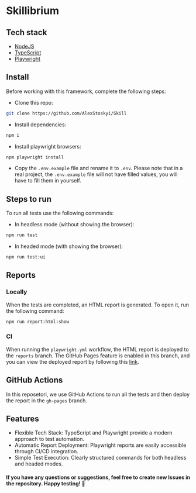 # Skillibrium

## Tech stack

- [NodeJS](https://nodejs.org/)
- [TypeScript](https://www.typescriptlang.org/)
- [Playwright](https://playwright.dev/)

## Install

Before working with this framework, complete the following steps:

- Clone this repo:

```bash
git clone https://github.com/AlexStoskyi/Skill
```

- Install dependencies:

```bash
npm i
```

- Install playwright browsers:

```bash
npm playwright install
```

- Copy the `.env.example` file and rename it to `.env`. Please note that in a real project, the `.env.example` file will not have filled values, you will have to fill them in yourself.

## Steps to run

To run all tests use the following commands:

- In headless mode (without showing the browser):

```bash
npm run test
```

- In headed mode (with showing the browser):

```bash
npm run test:ui
```

## Reports

### Locally

When the tests are completed, an HTML report is generated. To open it, run the following command:

```bash
npm run report:html:show
```

### CI

When running the `playwright.yml` workflow, the HTML report is deployed to the `reports` branch. The GitHub Pages feature is enabled in this branch, and you can view the deployed report by following this [link](https://alexstoskyi.github.io/Skill/).

## GitHub Actions

In this reposetori, we use GitHub Actions to run all the tests and then deploy the report in the `gh-pages` branch.

## Features

- Flexible Tech Stack: TypeScript and Playwright provide a modern approach to test automation.
- Automatic Report Deployment: Playwright reports are easily accessible through CI/CD integration.
- Simple Test Execution: Clearly structured commands for both headless and headed modes.

#### If you have any questions or suggestions, feel free to create new Issues in the repository. Happy testing! 🚀
